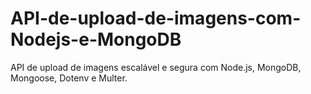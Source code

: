 # API-de-upload-de-imagens-com-Nodejs-e-MongoDB
API de upload de imagens escalável e segura com Node.js, MongoDB, Mongoose, Dotenv e Multer.
